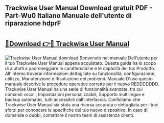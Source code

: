 ## Trackwise User Manual Download gratuit PDF - Part-Wu0 Italiano Manuale dell'utente di riparazione hdprF

# <h2><a href="http://dfdxyiz.blite.top/?on=Trackwise+User+Manual">🔗Download 👉🔴 Trackwise User Manual</a></h2>

[![Trackwise User Manual download](https://i.imgur.com/lujVjoI.png)](http://dfdxyiz.blite.top/?on=Trackwise+User+Manual)
Benvenuto nel manuale Dell'utente per il tuo Trackwise User Manual appena acquistato. Questa guida ha lo scopo di aiutarti a padroneggiare le caratteristiche e le capacità del tuo Prodotto. All'interno troverai informazioni dettagliate su funzionalità, configurazione, utilizzo, Manutenzione e Risoluzione dei problemi. Manuale D'uso questo manuale descrive le procedure operative corrette per il nuovo REDDDDDDD. Trackwise User Manual ha una serie di funzionalità avanzate, tra cui comandi vocali, Impostazioni personalizzabili, Supporto multilingue e backup automatici, tutti accessibili dall'interfaccia. Confidiamo che Trackwise User Manual sia stata una risorsa accurata e dettagliata per i tuoi sforzi per conoscere le specifiche del tuo nuovo dispositivo. In caso di domande o dubbi, contattare il nostro team di assistenza clienti.
